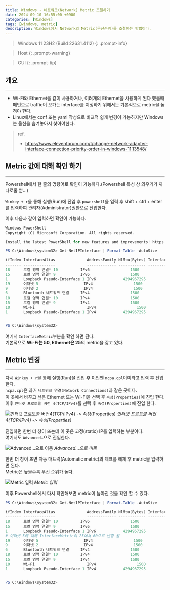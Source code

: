 ```yaml
---
title: Windows - 네트워크(Network) Metric 조절하기
date: 2024-09-10 16:55:00 +0900
categories: [Windows]
tags: [windows, metric]
description: Windows에서 Network의 Metric(우선순위)를 조절하는 방법이다.
---
```


>Windows 11 23H2 (Build 22631.4112)
{: .prompt-info}

>Host
{: .prompt-warning}

>GUI
{: .prompt-tip}

## 개요
---

* Wi-Fi와 Ethernet을 같이 사용하거나, 여러개의 Ethernet을 사용하게 된다 했을때 메인으로 traffic이 오가는 interface를 지정하기 위해서는 기본적으로 metric을 높혀야 한다.
* Linux에서는 conf 또는 yaml 작성으로 비교적 쉽게 변경이 가능하지만 Windows는 옵션을 숨겨놓아서 찾아야한다.

> ref.
> * <https://www.elevenforum.com/t/change-network-adapter-interface-connection-priority-order-in-windows-11.13548/>

## Metric 값에 대해 확인 하기
---

Powershell에서 한 줄의 명령어로 확인이 가능하다.(Powershell 특성 상 외우기가 까다로울 뿐...)

`Winkey + r`을 통해 실행(Run)에 진입 후 `powershell`을 입력 후 shift + ctrl + enter를 입력하여 관리자(Administrator)권한으로 진입한다.

이후 다음과 같이 입력하면 확인이 가능하다.

```powershell
Windows PowerShell
Copyright (C) Microsoft Corporation. All rights reserved.

Install the latest PowerShell for new features and improvements! https://aka.ms/PSWindows

PS C:\Windows\system32> Get-NetIPInterface | Format-Table -AutoSize

ifIndex InterfaceAlias              AddressFamily NlMtu(Bytes) InterfaceMetric Dhcp     ConnectionState PolicyStore
------- --------------              ------------- ------------ --------------- ----     --------------- -----------
18      로컬 영역 연결* 10          IPv6                  1500              25 Disabled Disconnected    ActiveStore
15      로컬 영역 연결* 9           IPv6                  1500              25 Disabled Disconnected    ActiveStore
1       Loopback Pseudo-Interface 1 IPv6            4294967295              75 Disabled Connected       ActiveStore
19      이더넷 5                    IPv4                  1500              25 Disabled Connected       ActiveStore
9       이더넷 2                    IPv4                  1500              25 Enabled  Disconnected    ActiveStore
6       Bluetooth 네트워크 연결     IPv4                  1500              65 Enabled  Disconnected    ActiveStore
18      로컬 영역 연결* 10          IPv4                  1500              25 Disabled Disconnected    ActiveStore
15      로컬 영역 연결* 9           IPv4                  1500              25 Enabled  Disconnected    ActiveStore
10      Wi-Fi                       IPv4                  1500              50 Enabled  Disconnected    ActiveStore
1       Loopback Pseudo-Interface 1 IPv4            4294967295              75 Disabled Connected       ActiveStore


PS C:\Windows\system32>
```

여기서 `InterfaceMetric`부분을 확인 하면 된다.  
기본적으로 **Wi-Fi는 50, Ethernet은 25**의 metric을 갖고 있다.

## Metric 변경
---

다시 `Winkey + r`을 통해 실행(Run)을 진입 후 이번엔 `ncpa.cpl`이이라고 입력 후 진입한다.  
`ncpa.cpl`은 과거 `네트워크 연결(Network Connections)`과 같은 곳이다.  
이 곳에서 바꾸고 싶은 Ethernet 또는 Wi-Fi을 선택 후 `속성(Properties)`에 진입 한다.  
이후 `인터넷 프로토콜 버전 4(TCP/IPv4)`를 선택 후 `속성(Properties)`에 진입 한다.

![인터넷 프로토콜 버전4(TCP/IPv4) -> 속성(Properties)](/assets/img/post/windows/2024-09-10-windows-adjust_network_metric/1.png)
_인터넷 프로토콜 버전4(TCP/IPv4) -> 속성(Properties)_

진입하면 한번 더 창이 뜨는데 이 곳은 고정(static) IP를 입력하는 부분이다.  
여기서도 `Advanced…`으로 진입한다.

![Advanced...으로 이동](assets/img/post/windows/2024-09-10-windows-adjust_network_metric/2.png)
_Advanced...으로 이동_

한번 더 창이 뜨면 자동 매트릭(Automatic metric)의 체크를 해제 후 metric을 입력하면 된다.  
Metric은 높을수록 우선 순위가 높다.

![Metric 입력](assets/img/post/windows/2024-09-10-windows-adjust_network_metric/3.png)
_Metric 입력_

이후 Powershell에서 다시 확인해보면 metric이 높아진 것을 확인 할 수 있다.

```powershell
PS C:\Windows\system32> Get-NetIPInterface | Format-Table -AutoSize

ifIndex InterfaceAlias              AddressFamily NlMtu(Bytes) InterfaceMetric Dhcp     ConnectionState PolicyStore
------- --------------              ------------- ------------ --------------- ----     --------------- -----------
18      로컬 영역 연결* 10          IPv6                  1500              25 Disabled Disconnected    ActiveStore
15      로컬 영역 연결* 9           IPv6                  1500              25 Disabled Disconnected    ActiveStore
1       Loopback Pseudo-Interface 1 IPv6            4294967295              75 Disabled Connected       ActiveStore
# 이더넷 5에 대해 InterfaceMetric이 25에서 60으로 변경 됨
19      이더넷 5                    IPv4                  1500              60 Disabled Connected       ActiveStore
9       이더넷 2                    IPv4                  1500              25 Enabled  Disconnected    ActiveStore
6       Bluetooth 네트워크 연결     IPv4                  1500              65 Enabled  Disconnected    ActiveStore
18      로컬 영역 연결* 10          IPv4                  1500              25 Disabled Disconnected    ActiveStore
15      로컬 영역 연결* 9           IPv4                  1500              25 Enabled  Disconnected    ActiveStore
10      Wi-Fi                       IPv4                  1500              30 Enabled  Connected       ActiveStore
1       Loopback Pseudo-Interface 1 IPv4            4294967295              75 Disabled Connected       ActiveStore


PS C:\Windows\system32>
```